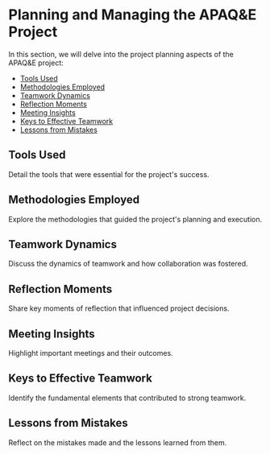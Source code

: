 # Planning and Managing the APAQ&E Project

In this section, we will delve into the project planning aspects of the APAQ&E project:

- [Tools Used](#tools-used)
- [Methodologies Employed](#methodologies-employed)
- [Teamwork Dynamics](#teamwork-dynamics)
- [Reflection Moments](#reflection-moments)
- [Meeting Insights](#meeting-insights)
- [Keys to Effective Teamwork](#keys-to-effective-teamwork)
- [Lessons from Mistakes](#lessons-from-mistakes)

## Tools Used

Detail the tools that were essential for the project's success.

## Methodologies Employed

Explore the methodologies that guided the project's planning and execution.

## Teamwork Dynamics

Discuss the dynamics of teamwork and how collaboration was fostered.

## Reflection Moments

Share key moments of reflection that influenced project decisions.

## Meeting Insights

Highlight important meetings and their outcomes.

## Keys to Effective Teamwork

Identify the fundamental elements that contributed to strong teamwork.

## Lessons from Mistakes

Reflect on the mistakes made and the lessons learned from them.
